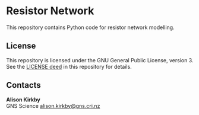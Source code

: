 # Resistor Network
This repository contains Python code for resistor network modelling.


## License
This repository is licensed under the GNU General Public License, version 3. See the [LICENSE deed](COPYING) in this repository for details.


## Contacts
**Alison Kirkby**  
GNS Science 
<alison.kirkby@gns.cri.nz>
